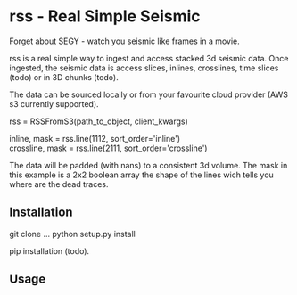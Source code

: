 # rss - Real Simple Seismic

Forget about SEGY - watch you seismic like frames in a movie.

rss is a real simple way to ingest and access stacked 3d seismic data. Once ingested, 
the seismic data is access slices, inlines, crosslines, time slices (todo) or in 
3D chunks (todo). 

The data can be sourced locally or from your favourite cloud provider (AWS s3 currently supported).

rss = RSSFromS3(path_to_object, client_kwargs)

inline, mask = rss.line(1112, sort_order='inline')\
crossline, mask = rss.line(2111, sort_order='crossline')

The data will be padded (with nans) to a consistent 3d volume. The mask in this example is a 2x2
boolean array the shape of the lines wich tells you where are the dead traces.

## Installation 
git clone ...
python setup.py install

pip installation (todo).

## Usage




